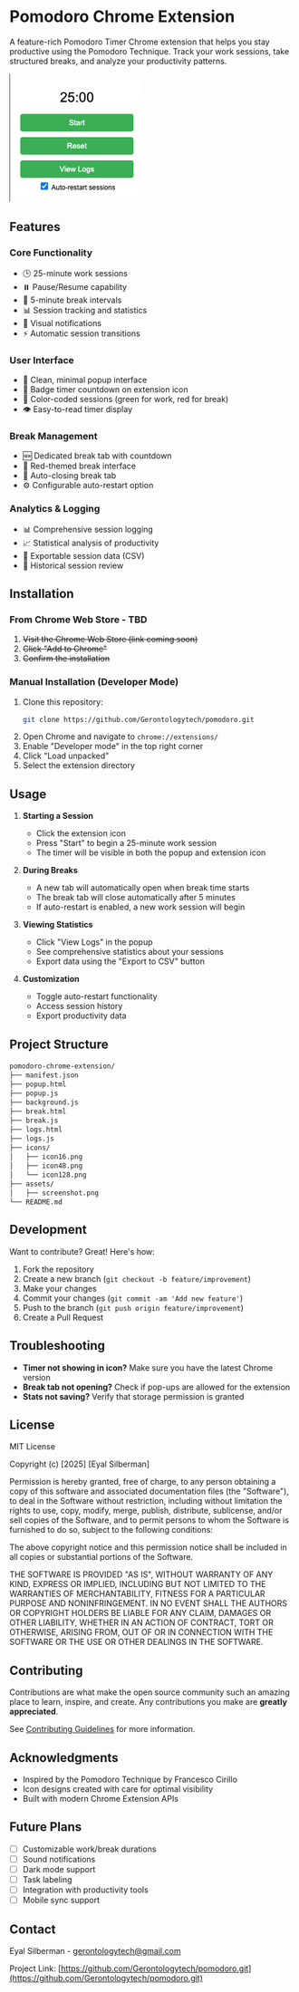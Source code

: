 # Pomodoro Chrome Extension

A feature-rich Pomodoro Timer Chrome extension that helps you stay productive using the Pomodoro Technique. Track your work sessions, take structured breaks, and analyze your productivity patterns.

![Pomodoro Timer Screenshot](assets/screenshot.png)

## Features

### Core Functionality
- 🕒 25-minute work sessions
- ⏸️ Pause/Resume capability
- 🔄 5-minute break intervals
- 📊 Session tracking and statistics
- 🔔 Visual notifications
- ⚡ Automatic session transitions

### User Interface
- 🎯 Clean, minimal popup interface
- 📱 Badge timer countdown on extension icon
- 🚦 Color-coded sessions (green for work, red for break)
- 👁️ Easy-to-read timer display

### Break Management
- 🆕 Dedicated break tab with countdown
- 🎨 Red-themed break interface
- 🔄 Auto-closing break tab
- ⚙️ Configurable auto-restart option

### Analytics & Logging
- 📊 Comprehensive session logging
- 📈 Statistical analysis of productivity
- 📑 Exportable session data (CSV)
- 📅 Historical session review

## Installation

### From Chrome Web Store - TBD
1. ~~Visit the Chrome Web Store (link coming soon)~~
2. ~~Click "Add to Chrome"~~
3. ~~Confirm the installation~~

### Manual Installation (Developer Mode)
1. Clone this repository:
   ```bash
   git clone https://github.com/Gerontologytech/pomodoro.git
   ```
2. Open Chrome and navigate to `chrome://extensions/`
3. Enable "Developer mode" in the top right corner
4. Click "Load unpacked"
5. Select the extension directory

## Usage

1. **Starting a Session**
   - Click the extension icon
   - Press "Start" to begin a 25-minute work session
   - The timer will be visible in both the popup and extension icon

2. **During Breaks**
   - A new tab will automatically open when break time starts
   - The break tab will close automatically after 5 minutes
   - If auto-restart is enabled, a new work session will begin

3. **Viewing Statistics**
   - Click "View Logs" in the popup
   - See comprehensive statistics about your sessions
   - Export data using the "Export to CSV" button

4. **Customization**
   - Toggle auto-restart functionality
   - Access session history
   - Export productivity data

## Project Structure

```
pomodoro-chrome-extension/
├── manifest.json
├── popup.html
├── popup.js
├── background.js
├── break.html
├── break.js
├── logs.html
├── logs.js
├── icons/
│   ├── icon16.png
│   ├── icon48.png
│   └── icon128.png
├── assets/
│   ├── screenshot.png
└── README.md
```

## Development

Want to contribute? Great! Here's how:

1. Fork the repository
2. Create a new branch (`git checkout -b feature/improvement`)
3. Make your changes
4. Commit your changes (`git commit -am 'Add new feature'`)
5. Push to the branch (`git push origin feature/improvement`)
6. Create a Pull Request

## Troubleshooting

- **Timer not showing in icon?** Make sure you have the latest Chrome version
- **Break tab not opening?** Check if pop-ups are allowed for the extension
- **Stats not saving?** Verify that storage permission is granted

## License

MIT License

Copyright (c) [2025] [Eyal Silberman]

Permission is hereby granted, free of charge, to any person obtaining a copy
of this software and associated documentation files (the "Software"), to deal
in the Software without restriction, including without limitation the rights
to use, copy, modify, merge, publish, distribute, sublicense, and/or sell
copies of the Software, and to permit persons to whom the Software is
furnished to do so, subject to the following conditions:

The above copyright notice and this permission notice shall be included in all
copies or substantial portions of the Software.

THE SOFTWARE IS PROVIDED "AS IS", WITHOUT WARRANTY OF ANY KIND, EXPRESS OR
IMPLIED, INCLUDING BUT NOT LIMITED TO THE WARRANTIES OF MERCHANTABILITY,
FITNESS FOR A PARTICULAR PURPOSE AND NONINFRINGEMENT. IN NO EVENT SHALL THE
AUTHORS OR COPYRIGHT HOLDERS BE LIABLE FOR ANY CLAIM, DAMAGES OR OTHER
LIABILITY, WHETHER IN AN ACTION OF CONTRACT, TORT OR OTHERWISE, ARISING FROM,
OUT OF OR IN CONNECTION WITH THE SOFTWARE OR THE USE OR OTHER DEALINGS IN THE
SOFTWARE.

## Contributing

Contributions are what make the open source community such an amazing place to learn, inspire, and create. Any contributions you make are **greatly appreciated**.

See [Contributing Guidelines](CONTRIBUTING.md) for more information.

## Acknowledgments

- Inspired by the Pomodoro Technique by Francesco Cirillo
- Icon designs created with care for optimal visibility
- Built with modern Chrome Extension APIs

## Future Plans

- [ ] Customizable work/break durations
- [ ] Sound notifications
- [ ] Dark mode support
- [ ] Task labeling
- [ ] Integration with productivity tools
- [ ] Mobile sync support

## Contact

Eyal Silberman - gerontologytech@gmail.com

Project Link: [https://github.com/Gerontologytech/pomodoro.git](https://github.com/Gerontologytech/pomodoro.git)